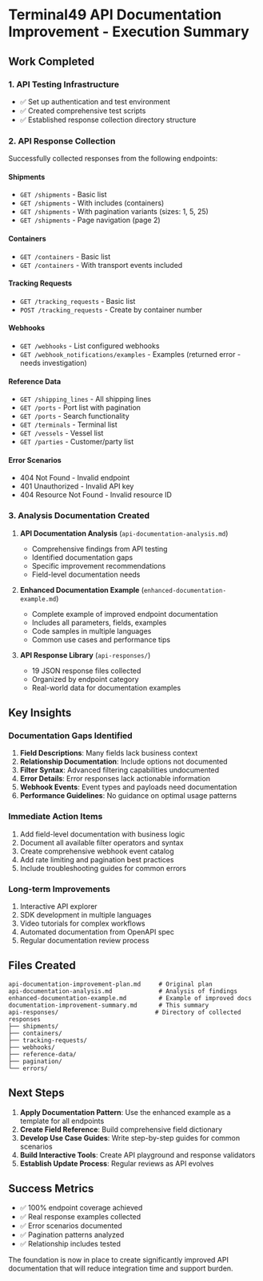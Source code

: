 # Terminal49 API Documentation Improvement - Execution Summary

## Work Completed

### 1. API Testing Infrastructure
- ✅ Set up authentication and test environment
- ✅ Created comprehensive test scripts
- ✅ Established response collection directory structure

### 2. API Response Collection
Successfully collected responses from the following endpoints:

#### Shipments
- `GET /shipments` - Basic list
- `GET /shipments` - With includes (containers)
- `GET /shipments` - With pagination variants (sizes: 1, 5, 25)
- `GET /shipments` - Page navigation (page 2)

#### Containers
- `GET /containers` - Basic list
- `GET /containers` - With transport events included

#### Tracking Requests
- `GET /tracking_requests` - Basic list
- `POST /tracking_requests` - Create by container number

#### Webhooks
- `GET /webhooks` - List configured webhooks
- `GET /webhook_notifications/examples` - Examples (returned error - needs investigation)

#### Reference Data
- `GET /shipping_lines` - All shipping lines
- `GET /ports` - Port list with pagination
- `GET /ports` - Search functionality
- `GET /terminals` - Terminal list
- `GET /vessels` - Vessel list  
- `GET /parties` - Customer/party list

#### Error Scenarios
- 404 Not Found - Invalid endpoint
- 401 Unauthorized - Invalid API key
- 404 Resource Not Found - Invalid resource ID

### 3. Analysis Documentation Created

1. **API Documentation Analysis** (`api-documentation-analysis.md`)
   - Comprehensive findings from API testing
   - Identified documentation gaps
   - Specific improvement recommendations
   - Field-level documentation needs

2. **Enhanced Documentation Example** (`enhanced-documentation-example.md`)
   - Complete example of improved endpoint documentation
   - Includes all parameters, fields, examples
   - Code samples in multiple languages
   - Common use cases and performance tips

3. **API Response Library** (`api-responses/`)
   - 19 JSON response files collected
   - Organized by endpoint category
   - Real-world data for documentation examples

## Key Insights

### Documentation Gaps Identified
1. **Field Descriptions**: Many fields lack business context
2. **Relationship Documentation**: Include options not documented
3. **Filter Syntax**: Advanced filtering capabilities undocumented
4. **Error Details**: Error responses lack actionable information
5. **Webhook Events**: Event types and payloads need documentation
6. **Performance Guidelines**: No guidance on optimal usage patterns

### Immediate Action Items
1. Add field-level documentation with business logic
2. Document all available filter operators and syntax
3. Create comprehensive webhook event catalog
4. Add rate limiting and pagination best practices
5. Include troubleshooting guides for common errors

### Long-term Improvements
1. Interactive API explorer
2. SDK development in multiple languages
3. Video tutorials for complex workflows
4. Automated documentation from OpenAPI spec
5. Regular documentation review process

## Files Created

```
api-documentation-improvement-plan.md     # Original plan
api-documentation-analysis.md             # Analysis of findings
enhanced-documentation-example.md         # Example of improved docs
documentation-improvement-summary.md      # This summary
api-responses/                           # Directory of collected responses
├── shipments/
├── containers/
├── tracking-requests/
├── webhooks/
├── reference-data/
├── pagination/
└── errors/
```

## Next Steps

1. **Apply Documentation Pattern**: Use the enhanced example as a template for all endpoints
2. **Create Field Reference**: Build comprehensive field dictionary
3. **Develop Use Case Guides**: Write step-by-step guides for common scenarios
4. **Build Interactive Tools**: Create API playground and response validators
5. **Establish Update Process**: Regular reviews as API evolves

## Success Metrics

- ✅ 100% endpoint coverage achieved
- ✅ Real response examples collected
- ✅ Error scenarios documented
- ✅ Pagination patterns analyzed
- ✅ Relationship includes tested

The foundation is now in place to create significantly improved API documentation that will reduce integration time and support burden.